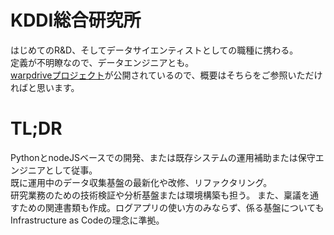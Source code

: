 # KDDI総合研究所
はじめてのR&D、そしてデータサイエンティストとしての職種に携わる。  
定義が不明瞭なので、データエンジニアとも。  
[warpdriveプロジェクト](https://warpdrive-project.jp/)が公開されているので、概要はそちらをご参照いただければと思います。

# TL;DR
PythonとnodeJSベースでの開発、または既存システムの運用補助または保守エンジニアとして従事。  
既に運用中のデータ収集基盤の最新化や改修、リファクタリング。  
研究業務のための技術検証や分析基盤または環境構築も担う。
また、稟議を通すための関連書類も作成。ログアプリの使い方のみならず、係る基盤についてもInfrastructure as Codeの理念に準拠。
